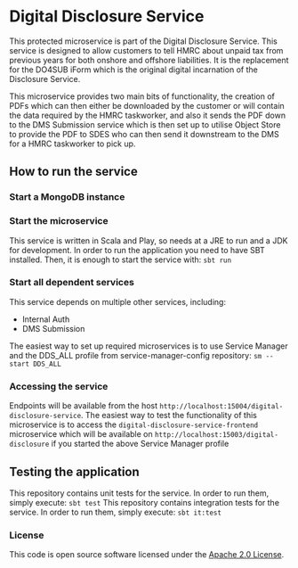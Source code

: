 
# Digital Disclosure Service

This protected microservice is part of the Digital Disclosure Service. This service is designed to allow customers to tell HMRC about unpaid tax from previous years for both onshore and offshore liabilities. It is the replacement for the DO4SUB iForm which is the original digital incarnation of the Disclosure Service.

This microservice provides two main bits of functionality, the creation of PDFs which can then either be downloaded by the customer or will contain the data required by the HMRC taskworker, and also it sends the PDF down to the DMS Submission service which is then set up to utilise Object Store to provide the PDF to SDES who can then send it downstream to the DMS for a HMRC taskworker to pick up.

## How to run the service

### Start a MongoDB instance

### Start the microservice
This service is written in Scala and Play, so needs at a JRE to run and a JDK for development. In order to run the application you need to have SBT installed. Then, it is enough to start the service with:
`sbt run`

### Start all dependent services
This service depends on multiple other services, including:
- Internal Auth
- DMS Submission

The easiest way to set up required microservices is to use Service Manager and the DDS_ALL profile from service-manager-config repository:
`sm --start DDS_ALL`

### Accessing the service
Endpoints will be available from the host `http://localhost:15004/digital-disclosure-service`. The easiest way to test the functionality of this microservice is to access the `digital-disclosure-service-frontend` microservice which will be available on `http://localhost:15003/digital-disclosure` if you started the above Service Manager profile

## Testing the application
This repository contains unit tests for the service. In order to run them, simply execute:
`sbt test`
This repository contains integration tests for the service. In order to run them, simply execute:
`sbt it:test`

### License

This code is open source software licensed under the [Apache 2.0 License]("http://www.apache.org/licenses/LICENSE-2.0.html").
